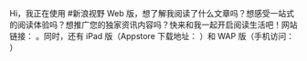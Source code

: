 Hi，我正在使用 #新浪视野 Web 版，想了解我阅读了什么文章吗？想感受一站式的阅读体验吗？想推广您的独家资讯内容吗？快来和我一起开启阅读生活吧！网站链接： 。同时，还有 iPad 版（Appstore 下载地址： ）和 WAP 版（手机访问： ）​​​​
